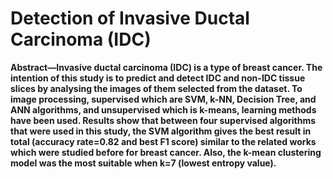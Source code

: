 # Detection of Invasive Ductal Carcinoma (IDC) 
**Abstract—Invasive ductal carcinoma (IDC) is a type of breast cancer. The intention of this study is to predict and detect IDC and non-IDC tissue slices by analysing the images of them selected from the dataset. To image processing, supervised which are SVM, k-NN, Decision Tree, and ANN algorithms, and unsupervised which is k-means, learning methods have been used. Results show that between four supervised algorithms that were used in this study, the SVM algorithm gives the best result in total (accuracy rate=0.82 and best F1 score) similar to the related works which were studied before for breast cancer. Also, the k-mean clustering model was the most suitable when k=7 (lowest entropy value).**
